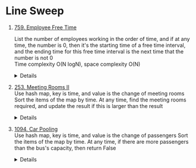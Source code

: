 # Line Sweep
1. [759. Employee Free Time](https://leetcode.com/problems/employee-free-time)  
    
   List the number of employees working in the order of time, and if at any time, the number is 0, then it's the starting time of a free time interval, and the ending time for this free time interval is the next time that the number is not 0  
   Time complexity O(N logN), space complexity O(N)
    <details>
        
        ```python
           def employeeFreeTime(self, schedule: '[[Interval]]') -> '[Interval]':
              counter = Counter()
              for intervals in schedule:
                  for interval in intervals:
                      counter[interval.start] += 1
                      counter[interval.end] -= 1
      
              startTime = -1
              workingCount = 0
              result = []
              for time, deltaCount in sorted(counter.items()):
                  workingCount += deltaCount
                  if workingCount == 0:
                      startTime = time
                  elif startTime != -1:
                      result.append(Interval(startTime, time))
                      startTime = -1
              return result     
        ```
    </details>
1. [253. Meeting Rooms II](https://leetcode.com/problems/meeting-rooms-ii)  
    Use hash map, key is time, and value is the change of meeting rooms  
    Sort the items of the map by time. At any time, find the meeting rooms required, and update the result if this is larger than the result  
    <details>
        
        ```python
        def minMeetingRooms(self, intervals: List[List[int]]) -> int:
            timeRoomDeltaMap = Counter()
            for interval in intervals:
                timeRoomDeltaMap[interval[0]] += 1
                timeRoomDeltaMap[interval[1]] -= 1
            
            result = 0
            currRooms = 0
            for time, roomDelta in sorted(timeRoomDeltaMap.items()):
                currRooms += roomDelta
                result = max(result, currRooms)
    
            return result   
        ```
    </details>
1. [1094. Car Pooling](https://leetcode.com/problems/car-pooling)  
    Use hash map, key is time, and value is the change of passengers
    Sort the items of the map by time. At any time, if there are more passengers than the bus's capacity, then return False
    <details>
        
        ```python
        def carPooling(self, trips: List[List[int]], capacity: int) -> bool:
            timePassengerDeltaMap = Counter()
            for trip in trips:
                timePassengerDeltaMap[trip[1]] += trip[0]
                timePassengerDeltaMap[trip[2]] -= trip[0]
    
            currPassengers = 0
            for time, passengerDelta in sorted(timePassengerDeltaMap.items()):
                currPassengers += passengerDelta
                if currPassengers > capacity:
                    return False
    
            return True
        ```
    </details>
